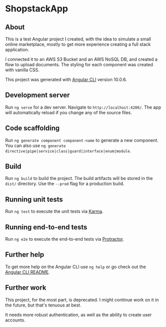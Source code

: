 # ShopstackApp

## About

This is a test Angular project I created, with the idea to simulate a small online marketplace, mostly to get more experience creating a full stack application.

I connected it to an AWS S3 Bucket and an AWS NoSQL DB, and created a flow to upload documents. The styling for each component was created with vanilla CSS. 

This project was generated with [Angular CLI](https://github.com/angular/angular-cli) version 10.0.6.

## Development server

Run `ng serve` for a dev server. Navigate to `http://localhost:4200/`. The app will automatically reload if you change any of the source files.

## Code scaffolding

Run `ng generate component component-name` to generate a new component. You can also use `ng generate directive|pipe|service|class|guard|interface|enum|module`.

## Build

Run `ng build` to build the project. The build artifacts will be stored in the `dist/` directory. Use the `--prod` flag for a production build.

## Running unit tests

Run `ng test` to execute the unit tests via [Karma](https://karma-runner.github.io).

## Running end-to-end tests

Run `ng e2e` to execute the end-to-end tests via [Protractor](http://www.protractortest.org/).

## Further help

To get more help on the Angular CLI use `ng help` or go check out the [Angular CLI README](https://github.com/angular/angular-cli/blob/master/README.md).

## Further work

This project, for the most part, is deprecated. I might continue work on it in the future, but that's tenuous at best. 

It needs more robust authentication, as well as the ability to create user accounts. 
